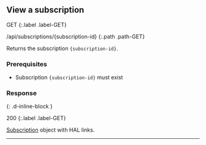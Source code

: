 ## View a subscription

GET
{:.label .label-GET}

/api/subscriptions/{subscription-id}
{:.path .path-GET}

Returns the subscription `{subscription-id}`.

### Prerequisites
- Subscription `{subscription-id}` must exist

### Response
{: .d-inline-block }

200
{:.label .label-GET}

[Subscription](#subscription) object with HAL links.

---
